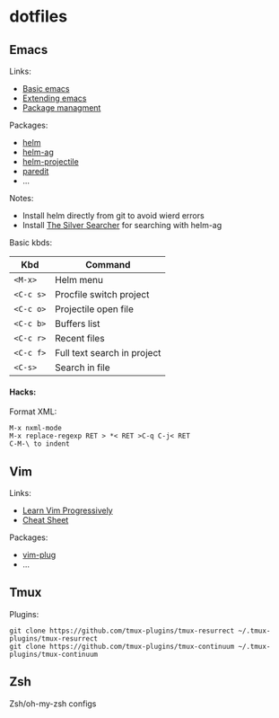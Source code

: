# dotfiles

## Emacs

Links:
- [Basic emacs](http://www.braveclojure.com/basic-emacs/)
- [Extending emacs](http://y.tsutsumi.io/emacs-from-scratch-part-1-extending-emacs-basics.html)
- [Package managment](http://y.tsutsumi.io/emacs-from-scratch-part-2-package-management.html)

Packages:
- [helm](https://github.com/emacs-helm/helm) 
- [helm-ag](https://github.com/syohex/emacs-helm-ag)
- [helm-projectile](https://github.com/bbatsov/helm-projectile)
- [paredit]()
- ...

Notes:
- Install helm directly from git to avoid wierd errors
- Install [The Silver Searcher](https://github.com/ggreer/the_silver_searcher) for searching with helm-ag

Basic kbds:

Kbd | Command
--- | ---
`<M-x>` | Helm menu
`<C-c s>` | Procfile switch project
`<C-c o>` | Projectile open file
`<C-c b>` | Buffers list
`<C-c r>` | Recent files
`<C-c f>` | Full text search in project
`<C-s>` | Search in file

#### Hacks:

Format XML:
```
M-x nxml-mode
M-x replace-regexp RET > *< RET >C-q C-j< RET 
C-M-\ to indent
```

## Vim

Links:
- [Learn Vim Progressively](http://yannesposito.com/Scratch/en/blog/Learn-Vim-Progressively/)
- [Cheat Sheet](http://michael.peopleofhonoronly.com/vim/)

Packages:
- [vim-plug](https://github.com/junegunn/vim-plug)
- ...

## Tmux
Plugins:
```
git clone https://github.com/tmux-plugins/tmux-resurrect ~/.tmux-plugins/tmux-resurrect
git clone https://github.com/tmux-plugins/tmux-continuum ~/.tmux-plugins/tmux-continuum
```
## Zsh
Zsh/oh-my-zsh configs
